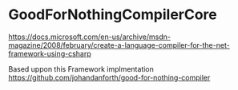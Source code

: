 # GoodForNothingCompilerCore

https://docs.microsoft.com/en-us/archive/msdn-magazine/2008/february/create-a-language-compiler-for-the-net-framework-using-csharp

Based uppon this Framework implmentation
https://github.com/johandanforth/good-for-nothing-compiler